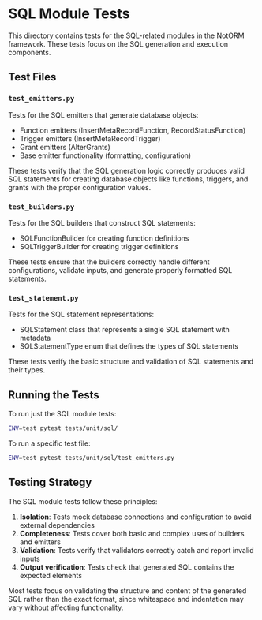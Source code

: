 # SQL Module Tests

This directory contains tests for the SQL-related modules in the NotORM framework. These tests focus on the SQL generation and execution components.

## Test Files

### `test_emitters.py`

Tests for the SQL emitters that generate database objects:
- Function emitters (InsertMetaRecordFunction, RecordStatusFunction)
- Trigger emitters (InsertMetaRecordTrigger)
- Grant emitters (AlterGrants)
- Base emitter functionality (formatting, configuration)

These tests verify that the SQL generation logic correctly produces valid SQL statements for creating database objects like functions, triggers, and grants with the proper configuration values.

### `test_builders.py`

Tests for the SQL builders that construct SQL statements:
- SQLFunctionBuilder for creating function definitions
- SQLTriggerBuilder for creating trigger definitions

These tests ensure that the builders correctly handle different configurations, validate inputs, and generate properly formatted SQL statements.

### `test_statement.py`

Tests for the SQL statement representations:
- SQLStatement class that represents a single SQL statement with metadata
- SQLStatementType enum that defines the types of SQL statements

These tests verify the basic structure and validation of SQL statements and their types.

## Running the Tests

To run just the SQL module tests:

```bash
ENV=test pytest tests/unit/sql/
```

To run a specific test file:

```bash
ENV=test pytest tests/unit/sql/test_emitters.py
```

## Testing Strategy

The SQL module tests follow these principles:

1. **Isolation**: Tests mock database connections and configuration to avoid external dependencies
2. **Completeness**: Tests cover both basic and complex uses of builders and emitters
3. **Validation**: Tests verify that validators correctly catch and report invalid inputs
4. **Output verification**: Tests check that generated SQL contains the expected elements

Most tests focus on validating the structure and content of the generated SQL rather than the exact format, since whitespace and indentation may vary without affecting functionality.